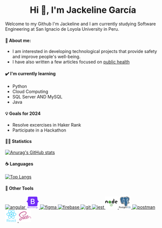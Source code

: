 <h1 align="center">Hi 👋, I'm Jackeline García</h1>

Welcome to my Github I'm Jackeline and I am currently studying Software Engineering at San Ignacio de Loyola University in Peru.

#### 🌱 About me: 

- I am interested in developing technological projects that provide safety and improve people's well-being.
- I have also written a few articles focused on [public health](https://orcid.org/0000-0001-9260-1505) 

#### ✔️ I'm currently learning
- Python
- Cloud Computing  
- SQL Server AND MySQL
- Java

#### 💡 Goals for 2024
- Resolve excercises in Haker Rank
- Participate in a Hackathon

#### 👨‍💻 Statistics
[![Anurag's GitHub stats](https://github-readme-stats.vercel.app/api?username=JackelineGS&hide=stars&count_private=true&show_icons=true&theme=panda)](https://github.com/anuraghazra/github-readme-stats)

#### ☕ Languages  

[![Top Langs](https://github-readme-stats.vercel.app/api/top-langs/?username=JackelineGS&langs_count=10&hide=html)](https://github.com/anuraghazra/github-readme-stats)

#### 🔔 Other Tools

<p align="left"> <a href="https://angular.io" target="_blank" rel="noreferrer"> <img src="https://angular.io/assets/images/logos/angular/angular.svg" alt="angular" width="40" height="40"/> </a> <a href="https://getbootstrap.com" target="_blank" rel="noreferrer"> <img src="https://raw.githubusercontent.com/devicons/devicon/master/icons/bootstrap/bootstrap-plain-wordmark.svg" alt="bootstrap" width="40" height="40"/> </a> <a href="https://www.figma.com/" target="_blank" rel="noreferrer"> <img src="https://www.vectorlogo.zone/logos/figma/figma-icon.svg" alt="figma" width="40" height="40"/> </a> <a href="https://firebase.google.com/" target="_blank" rel="noreferrer"> <img src="https://www.vectorlogo.zone/logos/firebase/firebase-icon.svg" alt="firebase" width="40" height="40"/> </a> <a href="https://git-scm.com/" target="_blank" rel="noreferrer"> <img src="https://www.vectorlogo.zone/logos/git-scm/git-scm-icon.svg" alt="git" width="40" height="40"/> </a> <a href="https://jestjs.io" target="_blank" rel="noreferrer"> <img src="https://www.vectorlogo.zone/logos/jestjsio/jestjsio-icon.svg" alt="jest" width="40" height="40"/> </a> <a href="https://nodejs.org" target="_blank" rel="noreferrer"> <img src="https://raw.githubusercontent.com/devicons/devicon/master/icons/nodejs/nodejs-original-wordmark.svg" alt="nodejs" width="40" height="40"/> </a> <a href="https://www.postgresql.org" target="_blank" rel="noreferrer"> <img src="https://raw.githubusercontent.com/devicons/devicon/master/icons/postgresql/postgresql-original-wordmark.svg" alt="postgresql" width="40" height="40"/> </a> <a href="https://postman.com" target="_blank" rel="noreferrer"> <img src="https://www.vectorlogo.zone/logos/getpostman/getpostman-icon.svg" alt="postman" width="40" height="40"/> </a> <a href="https://reactjs.org/" target="_blank" rel="noreferrer"> <img src="https://raw.githubusercontent.com/devicons/devicon/master/icons/react/react-original-wordmark.svg" alt="react" width="40" height="40"/> </a> <a href="https://sass-lang.com" target="_blank" rel="noreferrer"> <img src="https://raw.githubusercontent.com/devicons/devicon/master/icons/sass/sass-original.svg" alt="sass" width="40" height="40"/> </a> </p> 


